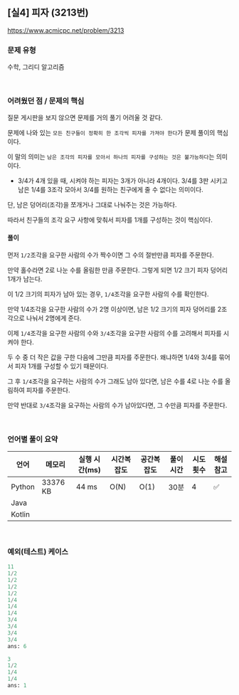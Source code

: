 ## [실4] 피자 (3213번)

https://www.acmicpc.net/problem/3213

### 문제 유형

수학, 그리디 알고리즘

<br>

### 어려웠던 점 / 문제의 핵심

질문 게시판을 보지 않으면 문제를 거의 풀기 어려울 것 같다.

문제에 나와 있는 `모든 친구들이 정확히 한 조각씩 피자를 가져야 한다`가 문제 풀이의 핵심이다.

이 말의 의미는 `남은 조각의 피자를 모아서 하나의 피자를 구성하는 것은 불가능하다`는 의미이다.

- 3/4가 4개 있을 때, 시켜야 하는 피자는 3개가 아니라 4개이다. 3/4를 3판 시키고 남은 1/4를 3조각 모아서 3/4를 원하는 친구에게 줄 수 없다는 의미이다.

단, 남은 덩어리(조각)을 쪼개거나 그대로 나눠주는 것은 가능하다.

따라서 친구들의 조각 요구 사항에 맞춰서 피자를 1개를 구성하는 것이 핵심이다.

#### 풀이

먼저 `1/2`조각을 요구한 사람의 수가 짝수이면 그 수의 절반만큼 피자를 주문한다.

만약 홀수라면 2로 나눈 수를 올림한 만큼 주문한다. 그렇게 되면 1/2 크기 피자 덩어리 1개가 남는다.

이 1/2 크기의 피자가 남아 있는 경우, `1/4`조각을 요구한 사람의 수를 확인한다.

만약 1/4조각을 요구한 사람의 수가 2명 이상이면, 남은 1/2 크기의 피자 덩어리를 2조각으로 나눠서 2명에게 준다.

이제 `1/4`조각을 요구한 사람의 수와 `3/4`조각을 요구한 사람의 수를 고려해서 피자를 시켜야 한다.

두 수 중 더 작은 값을 구한 다음에 그만큼 피자를 주문한다. 왜냐하면 1/4와 3/4를 묶어서 피자 1개를 구성할 수 있기 때문이다.

그 후 `1/4`조각을 요구하는 사람의 수가 그래도 남아 있다면, 남은 수를 4로 나눈 수를 올림하여 피자를 주문한다.

만약 반대로 `3/4`조각을 요구하는 사람의 수가 남아있다면, 그 수만큼 피자를 주문한다.

<br>

### 언어별 풀이 요약

| 언어   | 메모리   | 실행 시간(ms) | 시간복잡도 | 공간복잡도 | 풀이 시간 | 시도 횟수 | 해설 참고          |
| ------ | -------- | ------------- | ---------- | ---------- | --------- | --------- | ------------------ |
| Python | 33376 KB | 44 ms         | O(N)       | O(1)       | 30분      | 4         | :white_check_mark: |
| Java   |          |               |            |            |           |           |                    |
| Kotlin |          |               |            |            |           |           |                    |

<br>

### 예외(테스트) 케이스

```python
11
1/2
1/2
1/2
1/2
1/4
1/4
1/4
3/4
3/4
3/4
3/4
ans: 6

3
1/2
1/4
1/4
ans: 1
```

